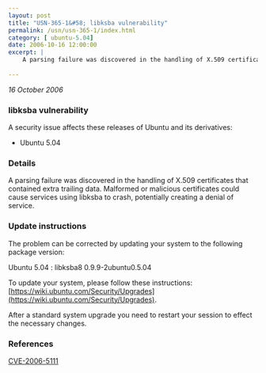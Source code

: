 ```yaml
---
layout: post
title: "USN-365-1&#58; libksba vulnerability"
permalink: /usn/usn-365-1/index.html
category: [ ubuntu-5.04]
date: 2006-10-16 12:00:00
excerpt: |
    A parsing failure was discovered in the handling of X.509 certificates  that contained extra trailing data.  Malformed or malicious certificates could cause services using libksba to crash, potentially creating a  denial of service.
    
--- 
```

 
 

*16 October 2006*

### libksba vulnerability

A security issue affects these releases of Ubuntu and its derivatives:

* Ubuntu 5.04

### Details

A parsing failure was discovered in the handling of X.509 certificates that contained extra trailing data. Malformed or malicious certificates could cause services using libksba to crash, potentially creating a denial of service.

### Update instructions

The problem can be corrected by updating your system to the following package version:

Ubuntu 5.04
 : libksba8 <span>0.9.9-2ubuntu0.5.04</span>

To update your system, please follow these instructions: [https://wiki.ubuntu.com/Security/Upgrades](https://wiki.ubuntu.com/Security/Upgrades).

After a standard system upgrade you need to restart your session to effect the necessary changes.

### References

 
 [CVE-2006-5111](http://people.ubuntu.com/~ubuntu-security/cve/CVE-2006-5111)
 

